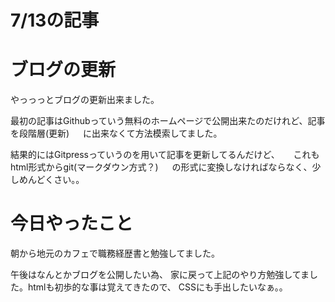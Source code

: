 ﻿# 7/13の記事

# **ブログの更新**
やっっっとブログの更新出来ました。

最初の記事はGithubっていう無料のホームページで公開出来たのだけれど、記事を段階層(更新) 　 に出来なくて方法模索してました。



結果的にはGitpressっていうのを用いて記事を更新してるんだけど、 　 これもhtml形式からgit(マークダウン方式？) 　 の形式に変換しなければならなく、少しめんどくさい。。


# **今日やったこと**
朝から地元のカフェで職務経歴書と勉強してました。

午後はなんとかブログを公開したい為、 家に戻って上記のやり方勉強してました。htmlも初歩的な事は覚えてきたので、 CSSにも手出したいなぁ。。
